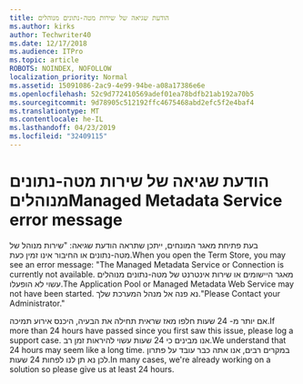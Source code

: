 ```yaml
---
title: הודעת שגיאה של שירות מטה-נתונים מנוהלים
ms.author: kirks
author: Techwriter40
ms.date: 12/17/2018
ms.audience: ITPro
ms.topic: article
ROBOTS: NOINDEX, NOFOLLOW
localization_priority: Normal
ms.assetid: 15091086-2ac9-4e99-94be-a08a17386e6e
ms.openlocfilehash: 52c9d772410569adef01ea78bdfb21ab192a70b5
ms.sourcegitcommit: 9d78905c512192ffc4675468abd2efc5f2e4baf4
ms.translationtype: MT
ms.contentlocale: he-IL
ms.lasthandoff: 04/23/2019
ms.locfileid: "32409115"
---
```

# <a name="managed-metadata-service-error-message"></a><span data-ttu-id="82872-102">הודעת שגיאה של שירות מטה-נתונים מנוהלים</span><span class="sxs-lookup"><span data-stu-id="82872-102">Managed Metadata Service error message</span></span>

<span data-ttu-id="82872-103">בעת פתיחת מאגר המונחים, ייתכן שתראה הודעת שגיאה: "שירות מנוהל של מטה-נתונים או החיבור אינו זמין כעת.</span><span class="sxs-lookup"><span data-stu-id="82872-103">When you open the Term Store, you may see an error message: "The Managed Metadata Service or Connection is currently not available.</span></span> <span data-ttu-id="82872-104">מאגר היישומים או שירות אינטרנט של מטה-נתונים מנוהלים עשוי לא הופעלו.</span><span class="sxs-lookup"><span data-stu-id="82872-104">The Application Pool or Managed Metadata Web Service may not have been started.</span></span> <span data-ttu-id="82872-105">נא פנה אל מנהל המערכת שלך."</span><span class="sxs-lookup"><span data-stu-id="82872-105">Please Contact your Administrator."</span></span>
  
<span data-ttu-id="82872-106">אם יותר מ- 24 שעות חלפו מאז שראית תחילה את הבעיה, היכנס אירוע תמיכה.</span><span class="sxs-lookup"><span data-stu-id="82872-106">If more than 24 hours have passed since you first saw this issue, please log a support case.</span></span> <span data-ttu-id="82872-107">אנו מבינים כי 24 שעות עשוי להיראות זמן רב.</span><span class="sxs-lookup"><span data-stu-id="82872-107">We understand that 24 hours may seem like a long time.</span></span> <span data-ttu-id="82872-108">במקרים רבים, אנו אתה כבר עובד על פתרון לכן נא תן לנו לפחות 24 שעות.</span><span class="sxs-lookup"><span data-stu-id="82872-108">In many cases, we're already working on a solution so please give us at least 24 hours.</span></span>
  

